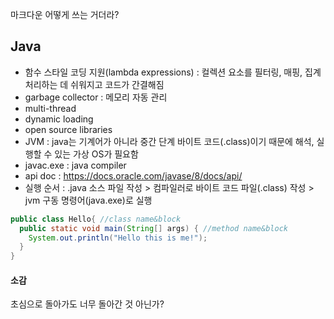 마크다운 어떻게 쓰는 거더라?

## Java
- 함수 스타일 코딩 지원(lambda expressions) : 컬렉션 요소를 필터링, 매핑, 집계 처리하는 데 쉬워지고 코드가 간결해짐
- garbage collector : 메모리 자동 관리
- multi-thread
- dynamic loading
- open source libraries
- JVM : java는 기계어가 아니라 중간 단계 바이트 코드(.class)이기 때문에 해석, 실행할 수 있는 가상 OS가 필요함
- javac.exe : java compiler
- api doc : https://docs.oracle.com/javase/8/docs/api/
- 실행 순서 : .java 소스 파일 작성 > 컴파일러로 바이트 코드 파일(.class) 작성 > jvm 구동 명령어(java.exe)로 실행
``` java
public class Hello{ //class name&block
  public static void main(String[] args) { //method name&block
    System.out.println("Hello this is me!");
  }
}
```

#### 소감
초심으로 돌아가도 너무 돌아간 것 아닌가?
